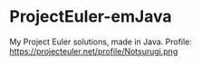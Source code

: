 # ProjectEuler-emJava
My Project Euler solutions, made in Java. Profile: https://projecteuler.net/profile/Notsurugi.png
